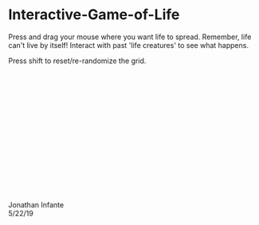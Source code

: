 # Interactive-Game-of-Life

Press and drag your mouse where you want life to spread. 
Remember, life can't live by itself! Interact with past 'life creatures' to see what happens. 

Press shift to reset/re-randomize the grid.
<br/><br/><br/><br/><br/><br/><br/><br/><br/><br/><br/><br/><br/><br/><br/><br/><br/>
Jonathan Infante <br/>
5/22/19

